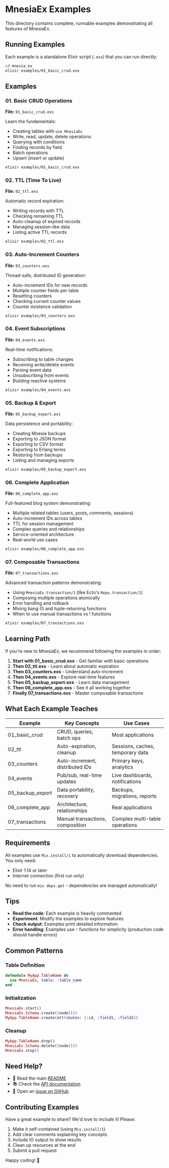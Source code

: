 # MnesiaEx Examples

This directory contains complete, runnable examples demonstrating all features of MnesiaEx.

## Running Examples

Each example is a standalone Elixir script (`.exs`) that you can run directly:

```bash
cd mnesia_ex
elixir examples/01_basic_crud.exs
```

## Examples

### 01. Basic CRUD Operations
**File:** `01_basic_crud.exs`

Learn the fundamentals:
- Creating tables with `use MnesiaEx`
- Write, read, update, delete operations
- Querying with conditions
- Finding records by field
- Batch operations
- Upsert (insert or update)

```bash
elixir examples/01_basic_crud.exs
```

### 02. TTL (Time To Live)
**File:** `02_ttl.exs`

Automatic record expiration:
- Writing records with TTL
- Checking remaining TTL
- Auto-cleanup of expired records
- Managing session-like data
- Listing active TTL records

```bash
elixir examples/02_ttl.exs
```

### 03. Auto-Increment Counters
**File:** `03_counters.exs`

Thread-safe, distributed ID generation:
- Auto-increment IDs for new records
- Multiple counter fields per table
- Resetting counters
- Checking current counter values
- Counter existence validation

```bash
elixir examples/03_counters.exs
```

### 04. Event Subscriptions
**File:** `04_events.exs`

Real-time notifications:
- Subscribing to table changes
- Receiving write/delete events
- Parsing event data
- Unsubscribing from events
- Building reactive systems

```bash
elixir examples/04_events.exs
```

### 05. Backup & Export
**File:** `05_backup_export.exs`

Data persistence and portability:
- Creating Mnesia backups
- Exporting to JSON format
- Exporting to CSV format
- Exporting to Erlang terms
- Restoring from backups
- Listing and managing exports

```bash
elixir examples/05_backup_export.exs
```

### 06. Complete Application
**File:** `06_complete_app.exs`

Full-featured blog system demonstrating:
- Multiple related tables (users, posts, comments, sessions)
- Auto-increment IDs across tables
- TTL for session management
- Complex queries and relationships
- Service-oriented architecture
- Real-world use cases

```bash
elixir examples/06_complete_app.exs
```

### 07. Composable Transactions
**File:** `07_transactions.exs`

Advanced transaction patterns demonstrating:
- Using `MnesiaEx.transaction/1` (like Ecto's `Repo.transaction/1`)
- Composing multiple operations atomically
- Error handling and rollback
- Mixing bang (!) and tuple-returning functions
- When to use manual transactions vs ! functions

```bash
elixir examples/07_transactions.exs
```

## Learning Path

If you're new to MnesiaEx, we recommend following the examples in order:

1. **Start with 01_basic_crud.exs** - Get familiar with basic operations
2. **Then 02_ttl.exs** - Learn about automatic expiration
3. **Then 03_counters.exs** - Understand auto-increment
4. **Then 04_events.exs** - Explore real-time features
5. **Then 05_backup_export.exs** - Learn data management
6. **Then 06_complete_app.exs** - See it all working together
7. **Finally 07_transactions.exs** - Master composable transactions

## What Each Example Teaches

| Example | Key Concepts | Use Cases |
|---------|--------------|-----------|
| 01_basic_crud | CRUD, queries, batch ops | Most applications |
| 02_ttl | Auto-expiration, cleanup | Sessions, caches, temporary data |
| 03_counters | Auto-increment, distributed IDs | Primary keys, analytics |
| 04_events | Pub/sub, real-time updates | Live dashboards, notifications |
| 05_backup_export | Data portability, recovery | Backups, migrations, reports |
| 06_complete_app | Architecture, relationships | Real applications |
| 07_transactions | Manual transactions, composition | Complex multi-table operations |

## Requirements

All examples use `Mix.install/1` to automatically download dependencies. You only need:

- Elixir 1.14 or later
- Internet connection (first run only)

No need to run `mix deps.get` - dependencies are managed automatically!

## Tips

- **Read the code**: Each example is heavily commented
- **Experiment**: Modify the examples to explore features
- **Check output**: Examples print detailed information
- **Error handling**: Examples use `!` functions for simplicity (production code should handle errors)

## Common Patterns

### Table Definition
```elixir
defmodule MyApp.TableName do
  use MnesiaEx, table: :table_name
end
```

### Initialization
```elixir
MnesiaEx.start()
MnesiaEx.Schema.create([node()])
MyApp.TableName.create(attributes: [:id, :field1, :field2])
```

### Cleanup
```elixir
MyApp.TableName.drop()
MnesiaEx.Schema.delete([node()])
MnesiaEx.stop()
```

## Need Help?

- 📖 Read the main [README](../README.md)
- 📚 Check the [API documentation](https://hexdocs.pm/mnesia_ex)
- 💬 Open an [issue on GitHub](https://github.com/AR3ON/mnesia_ex/issues)

## Contributing Examples

Have a great example to share? We'd love to include it! Please:

1. Make it self-contained (using `Mix.install/1`)
2. Add clear comments explaining key concepts
3. Include IO output to show results
4. Clean up resources at the end
5. Submit a pull request

Happy coding! 🚀

